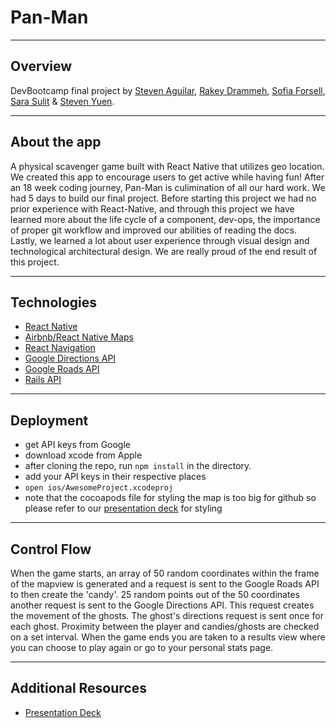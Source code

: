 # Pan-Man

----
## Overview
DevBootcamp final project by [Steven Aguilar](https://github.com/Steven2493), [Rakey Drammeh](https://github.com/rdrammeh), [Sofia Forsell](https://github.com/sforsell), [Sara Sulit](https://github.com/sarayapsulit) & [Steven Yuen](https://github.com/steveny91).

----
## About the app
A physical scavenger game built with React Native that utilizes geo location. We created this app to encourage users to get active while having fun! After an 18 week coding journey, Pan-Man is culimination of all our hard work. We had 5 days to build our final project. Before starting this project we had no prior experience with React-Native, and through this project we have learned more about the life cycle of a component, dev-ops, the importance of proper git workflow and improved our abilities of reading the docs. Lastly, we learned a lot about user experience through visual design and technological architectural design. We are really proud of the end result of this project.

----
## Technologies
* [React Native](https://github.com/facebook/react-native)
* [Airbnb/React Native Maps](https://github.com/airbnb/react-native-maps)
* [React Navigation](https://github.com/react-community/react-navigation)
* [Google Directions API](https://developers.google.com/maps/documentation/directions/start)
* [Google Roads API](https://developers.google.com/maps/documentation/roads/intro)
* [Rails API](#)


----
## Deployment
* get API keys from Google
* download xcode from Apple
* after cloning the repo, run `npm install` in the directory.
* add your API keys in their respective places
* `open ios/AwesomeProject.xcodeproj`
* note that the cocoapods file for styling the map is too big for github so please refer to our [presentation deck](https://docs.google.com/presentation/d/1Ly1bhmmMuNi-6uNVu0bu7uoIHMq2s7wNeF9vwvRYriY/edit?usp=sharing) for styling


----
## Control Flow
When the game starts, an array of 50 random coordinates within the frame of the mapview is generated and a request is sent to the Google Roads API to then create the 'candy'. 25 random points out of the 50 coordinates another request is sent to the Google Directions API. This request creates the movement of the ghosts. The ghost's directions request is sent once for each ghost. Proximity between the player and candies/ghosts are checked on a set interval. When the game ends you are taken to a results view where you can choose to play again or go to your personal stats page.

----
## Additional Resources
* [Presentation Deck](https://docs.google.com/presentation/d/1Ly1bhmmMuNi-6uNVu0bu7uoIHMq2s7wNeF9vwvRYriY/edit?usp=sharing)
